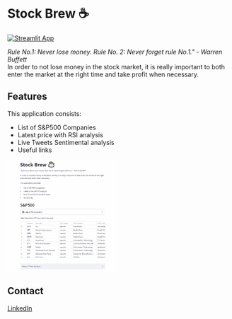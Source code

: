 # Stock Brew ☕ 
[![Streamlit App](https://static.streamlit.io/badges/streamlit_badge_black_white.svg)](https://share.streamlit.io/ghliew/stockbrew)

*Rule No.1: Never lose money. Rule No. 2: Never forget rule No.1." - Warren Buffett* <br/>
In order to not lose money in the stock market, it is really important to both enter the market at the right time and take profit when necessary.

## Features
This application consists:
- List of S&P500 Companies
- Latest price with RSI analysis
- Live Tweets Sentimental analysis
- Useful links

<img src="demo.gif" width="50%" height="50%">

## Contact
[LinkedIn](https://www.linkedin.com/in/guang-hui-liew/)
